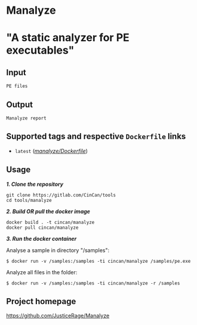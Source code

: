 # Manalyze

# "A static analyzer for PE executables"

## Input

```
PE files
```

## Output

```
Manalyze report
```

## Supported tags and respective `Dockerfile` links

* `latest` 
([*manalyze/Dockerfile*](https://gitlab.com/CinCan/dockerfiles/tree/master/manalyze))


## Usage

***1. Clone the repository***

```
git clone https://gitlab.com/CinCan/tools
cd tools/manalyze
```

***2. Build OR pull the docker image*** 

```
docker build . -t cincan/manalyze
docker pull cincan/manalyze
```

***3. Run the docker container***

Analyse a sample in directory "/samples":

`$ docker run -v /samples:/samples -ti cincan/manalyze /samples/pe.exe`  

Analyze all files in the folder:  

`$ docker run -v /samples:/samples -ti cincan/manalyze -r /samples`  


## Project homepage

https://github.com/JusticeRage/Manalyze
